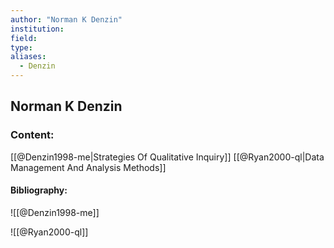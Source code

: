 ```yaml
---
author: "Norman K Denzin"
institution:
field:
type:
aliases:
  - Denzin
---
```


## Norman K Denzin

### Content:
[[@Denzin1998-me|Strategies Of Qualitative Inquiry]]
[[@Ryan2000-ql|Data Management And Analysis Methods]]

#### Bibliography:

![[@Denzin1998-me]]

![[@Ryan2000-ql]]